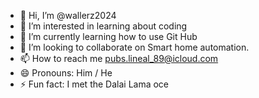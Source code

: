 - 👋 Hi, I’m @wallerz2024
- 👀 I’m interested in learning about coding
- 🌱 I’m currently learning how to use Git Hub
- 💞️ I’m looking to collaborate on Smart home automation.
- 📫 How to reach me pubs.lineal_89@icloud.com
- 😄 Pronouns: Him / He
- ⚡ Fun fact: I met the Dalai Lama oce


